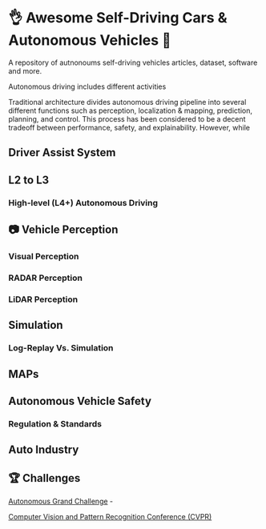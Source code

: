 # :ok_hand: Awesome Self-Driving Cars & Autonomous Vehicles :car:
A repository of autnonoums self-driving vehicles articles, dataset, software and more.

Autonomous driving includes different activities 

Traditional architecture divides autonomous driving pipeline into several different functions such as perception, localization & mapping, prediction, planning, and control.
This process has been considered to be a decent tradeoff
between performance, safety, and explainability. However,
while 


## Driver Assist System

## L2 to L3

### High-level (L4+) Autonomous Driving 

## :camera: Vehicle Perception

### Visual Perception

### RADAR Perception

### LiDAR Perception

## Simulation

### Log-Replay Vs. Simulation

## MAPs

## Autonomous Vehicle Safety
### Regulation & Standards

## Auto Industry

## :trophy: Challenges

[Autonomous Grand Challenge](https://opendrivelab.com/challenge2024/) - 

[Computer Vision and Pattern Recognition Conference (CVPR)](https://cvpr.thecvf.com/)

